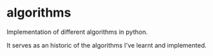 # algorithms
Implementation of different algorithms in python.

It serves as an historic of the algorithms I've learnt and implemented.
